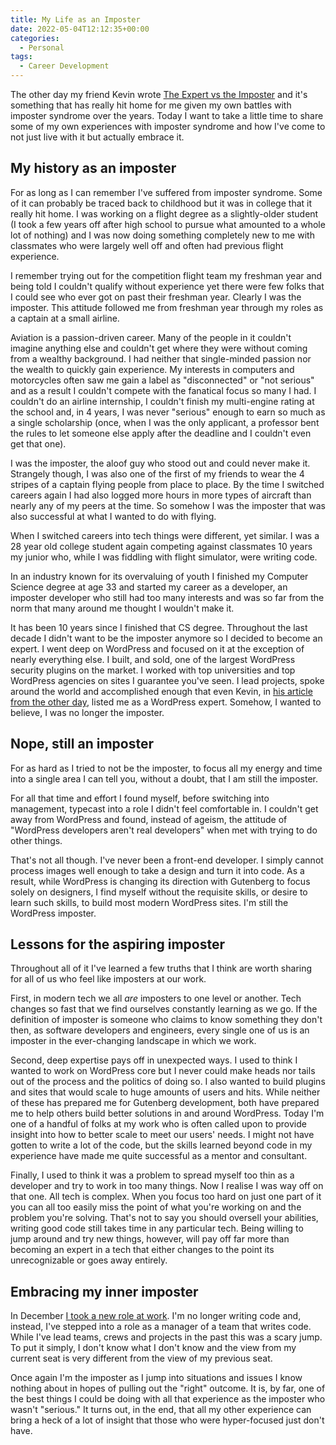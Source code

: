 ```yaml
---
title: My Life as an Imposter
date: 2022-05-04T12:12:35+00:00
categories:
  - Personal
tags:
  - Career Development
---
```


The other day my friend Kevin wrote [The Expert vs the Imposter][1] and it's something that has really hit home for me given my own battles with imposter syndrome over the years. Today I want to take a little time to share some of my own experiences with imposter syndrome and how I've come to not just live with it but actually embrace it.

## My history as an imposter

For as long as I can remember I've suffered from imposter syndrome. Some of it can probably be traced back to childhood but it was in college that it really hit home. I was working on a flight degree as a slightly-older student (I took a few years off after high school to pursue what amounted to a whole lot of nothing) and I was now doing something completely new to me with classmates who were largely well off and often had previous flight experience.

I remember trying out for the competition flight team my freshman year and being told I couldn't qualify without experience yet there were few folks that I could see who ever got on past their freshman year. Clearly I was the imposter. This attitude followed me from freshman year through my roles as a captain at a small airline.

Aviation is a passion-driven career. Many of the people in it couldn't imagine anything else and couldn't get where they were without coming from a wealthy background. I had neither that single-minded passion nor the wealth to quickly gain experience. My interests in computers and motorcycles often saw me gain a label as "disconnected" or "not serious" and as a result I couldn't compete with the fanatical focus so many I had. I couldn't do an airline internship, I couldn't finish my multi-engine rating at the school and, in 4 years, I was never "serious" enough to earn so much as a single scholarship (once, when I was the only applicant, a professor bent the rules to let someone else apply after the deadline and I couldn't even get that one).

I was the imposter, the aloof guy who stood out and could never make it. Strangely though, I was also one of the first of my friends to wear the 4 stripes of a captain flying people from place to place. By the time I switched careers again I had also logged more hours in more types of aircraft than nearly any of my peers at the time. So somehow I was the imposter that was also successful at what I wanted to do with flying.

When I switched careers into tech things were different, yet similar. I was a 28 year old college student again competing against classmates 10 years my junior who, while I was fiddling with flight simulator, were writing code.

In an industry known for its overvaluing of youth I finished my Computer Science degree at age 33 and started my career as a developer, an imposter developer who still had too many interests and was so far from the norm that many around me thought I wouldn't make it.

It has been 10 years since I finished that CS degree. Throughout the last decade I didn't want to be the imposter anymore so I decided to become an expert. I went deep on WordPress and focused on it at the exception of nearly everything else. I built, and sold, one of the largest WordPress security plugins on the market. I worked with top universities and top WordPress agencies on sites I guarantee you've seen. I lead projects, spoke around the world and accomplished enough that even Kevin, in [his article from the other day][1], listed me as a WordPress expert. Somehow, I wanted to believe, I was no longer the imposter.

## Nope, still an imposter

For as hard as I tried to not be the imposter, to focus all my energy and time into a single area I can tell you, without a doubt, that I am still the imposter.

For all that time and effort I found myself, before switching into management, typecast into a role I didn't feel comfortable in. I couldn't get away from WordPress and found, instead of ageism, the attitude of "WordPress developers aren't real developers" when met with trying to do other things.

That's not all though. I've never been a front-end developer. I simply cannot process images well enough to take a design and turn it into code. As a result, while WordPress is changing its direction with Gutenberg to focus solely on designers, I find myself without the requisite skills, or desire to learn such skills, to build most modern WordPress sites. I'm still the WordPress imposter.

## Lessons for the aspiring imposter

Throughout all of it I've learned a few truths that I think are worth sharing for all of us who feel like imposters at our work.

First, in modern tech we all _are_ imposters to one level or another. Tech changes so fast that we find ourselves constantly learning as we go. If the definition of imposter is someone who claims to know something they don't then, as software developers and engineers, every single one of us is an imposter in the ever-changing landscape in which we work.

Second, deep expertise pays off in unexpected ways. I used to think I wanted to work on WordPress core but I never could make heads nor tails out of the process and the politics of doing so. I also wanted to build plugins and sites that would scale to huge amounts of users and hits. While neither of these has prepared me for Gutenberg development, both have prepared me to help others build better solutions in and around WordPress. Today I'm one of a handful of folks at my work who is often called upon to provide insight into how to better scale to meet our users' needs. I might not have gotten to write a lot of the code, but the skills learned beyond code in my experience have made me quite successful as a mentor and consultant.

Finally, I used to think it was a problem to spread myself too thin as a developer and try to work in too many things. Now I realise I was way off on that one. All tech is complex. When you focus too hard on just one part of it you can all too easily miss the point of what you're working on and the problem you're solving. That's not to say you should oversell your abilities, writing good code still takes time in any particular tech. Being willing to jump around and try new things, however, will pay off far more than becoming an expert in a tech that either changes to the point its unrecognizable or goes away entirely.

## Embracing my inner imposter

In December [I took a new role at work][2]. I'm no longer writing code and, instead, I've stepped into a role as a manager of a team that writes code. While I've lead teams, crews and projects in the past this was a scary jump. To put it simply, I don't know what I don't know and the view from my current seat is very different from the view of my previous seat.

Once again I'm the imposter as I jump into situations and issues I know nothing about in hopes of pulling out the "right" outcome. It is, by far, one of the best things I could be doing with all that experience as the imposter who wasn't "serious." It turns out, in the end, that all my other experience can bring a heck of a lot of insight that those who were hyper-focused just don't have.

 [1]: https://kevq.uk/the-expert-vs-the-impostor/
 [2]: /2021/12/bye-bye-dev-work-and-hello-engineering-management/